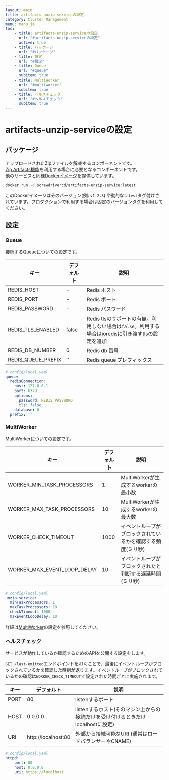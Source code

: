 ```yaml
---
layout: main
title: artifacts-unzip-serviceの設定
category: Cluster Management
menu: menu_ja
toc:
    - title: artifacts-unzip-serviceの設定
      url: "#artifacts-unzip-serviceの設定"
      active: true
    - title: パッケージ
      url: "#パッケージ"
    - title: 設定
      url: "#設定"
    - title: Queue
      url: "#queue"
      subitem: true
    - title: MultiWorker
      url: "#multiworker"
      subitem: true
    - title: ヘルスチェック
      url: "#ヘルスチェック"
      subitem: true
---
```


# artifacts-unzip-serviceの設定

## パッケージ

アップロードされたZipファイルを解凍するコンポーネントです。  
[Zip Artifacts機能](zip-artifacts)を利用する場合に必要となるコンポーネントです。  
他のサービスと同様[Dockerイメージ](https://hub.docker.com/r/screwdrivercd/artifacts-unzip-service)を提供しています。  

```bash
docker run -d screwdrivercd/artifacts-unzip-service:latest
```

このDockerイメージはそのバージョン(例: `v1.2.3`) や動的な`latest`タグ付けされています。プロダクションで利用する場合は固定のバージョンタグを利用してください。

## 設定

### Queue

接続するQueueについての設定です。

キー | デフォルト | 説明
--- | --- | ---
REDIS_HOST | - | Redis ホスト
REDIS_PORT | - | Redis ポート
REDIS_PASSWORD | - | Redis パスワード
REDIS_TLS_ENABLED | false | Redis tlsのサポートの有無。利用しない場合は`false`。利用する場合は[ioredisに引き渡すtls](https://github.com/luin/ioredis#tls-options)の設定を追加
REDIS_DB_NUMBER | 0 | Redis db 番号
REDIS_QUEUE_PREFIX | '' | Redis queue プレフィックス

```yaml
# config/local.yaml
queue:
  redisConnection:
    host: 127.0.0.1
    port: 6379
    options:
      password: REDIS PASSWORD
      tls: false
    database: 0
  prefix: ''
```

### MultiWorker

MultiWorkerについての設定です。

キー | デフォルト | 説明
--- | --- | ---
WORKER_MIN_TASK_PROCESSORS | 1 | MultiWorkerが生成するworkerの最小数
WORKER_MAX_TASK_PROCESSORS | 10 | MultiWorkerが生成するworkerの最大数
WORKER_CHECK_TIMEOUT | 1000 | イベントループがブロックされているかを確認する頻度(ミリ秒)
WORKER_MAX_EVENT_LOOP_DELAY | 10 | イベントループがブロックされたと判断する遅延時間(ミリ秒)

```yaml
# config/local.yaml
unzip-service:
  minTaskProcessors: 1
  maxTaskProcessors: 10
  checkTimeout: 1000
  maxEventLoopDelay: 10
```

詳細は[MultiWorker](https://github.com/actionhero/node-resque#multiworker-options)の設定を参照してください。

### ヘルスチェック

サービスが動作しているか確認するためのAPIを公開する設定をします。

`GET /last-emitted`エンドポイントを叩くことで、最後にイベントループがブロックされているかを確認した時刻が返ります。イベントループがブロックされているかの確認は`WORKER_CHECK_TIMEOUT`で設定された時間ごとに実施されます。  

キー | デフォルト | 説明
--- | --- | ---
PORT | 80 | listenするポート
HOST | 0.0.0.0 | listenするホスト(そのマシン上からの接続だけを受け付けるときだけlocalhostに設定)
URI | http://localhost:80 | 外部から接続可能なURI (通常はロードバランサーやCNAME)

```yaml
# config/local.yaml
httpd:
    port: 80
    host: 0.0.0.0
    uri: https://localhost
```
